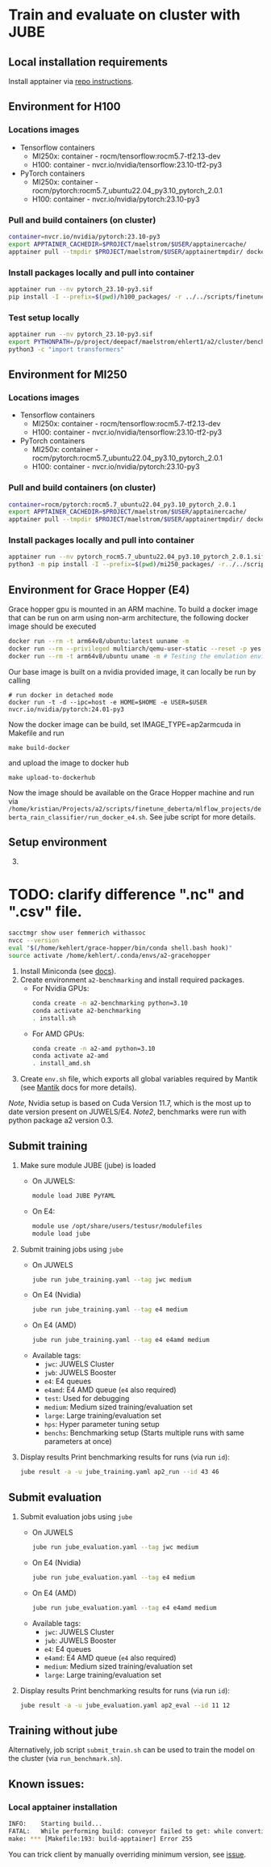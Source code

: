 # Train and evaluate on cluster with JUBE

## Local installation requirements
Install apptainer via [repo instructions](https://github.com/apptainer/apptainer/blob/main/INSTALL.md).



## Environment for H100
### Locations images
- Tensorflow containers
    - MI250x: container - rocm/tensorflow:rocm5.7-tf2.13-dev
    - H100: container - nvcr.io/nvidia/tensorflow:23.10-tf2-py3
- PyTorch containers
    - MI250x: container - rocm/pytorch:rocm5.7_ubuntu22.04_py3.10_pytorch_2.0.1
    - H100: container - nvcr.io/nvidia/pytorch:23.10-py3
### Pull and build containers (on cluster)
```bash
container=nvcr.io/nvidia/pytorch:23.10-py3
export APPTAINER_CACHEDIR=$PROJECT/maelstrom/$USER/apptainercache/
apptainer pull --tmpdir $PROJECT/maelstrom/$USER/apptainertmpdir/ docker://${container}
```
### Install packages locally and pull into container
```bash
apptainer run --nv pytorch_23.10-py3.sif
pip install -I --prefix=$(pwd)/h100_packages/ -r ../../scripts/finetune_deberta/mlflow_projects/deberta_rain_classifier/requirements.txt
```
### Test setup locally 
```bash
apptainer run --nv pytorch_23.10-py3.sif
export PYTHONPATH=/p/project/deepacf/maelstrom/ehlert1/a2/cluster/benchmarks3.7/h100_packages/local/lib/python3.10/dist-packages:$PYTHONPATH
python3 -c "import transformers"
```

## Environment for MI250
### Locations images
- Tensorflow containers
    - MI250x: container - rocm/tensorflow:rocm5.7-tf2.13-dev
    - H100: container - nvcr.io/nvidia/tensorflow:23.10-tf2-py3
- PyTorch containers
    - MI250x: container - rocm/pytorch:rocm5.7_ubuntu22.04_py3.10_pytorch_2.0.1
    - H100: container - nvcr.io/nvidia/pytorch:23.10-py3
### Pull and build containers (on cluster)
```bash
container=rocm/pytorch:rocm5.7_ubuntu22.04_py3.10_pytorch_2.0.1
export APPTAINER_CACHEDIR=$PROJECT/maelstrom/$USER/apptainercache/
apptainer pull --tmpdir $PROJECT/maelstrom/$USER/apptainertmpdir/ docker://${container}
```
### Install packages locally and pull into container
```bash
apptainer run --nv pytorch_rocm5.7_ubuntu22.04_py3.10_pytorch_2.0.1.sif
python3 -m pip install -I --prefix=$(pwd)/mi250_packages/ -r../../scripts/finetune_deberta/mlflow_projects/deberta_rain_classifier/requirements_rocm.txt
```
## Environment for Grace Hopper (E4)
Grace hopper gpu is mounted in an ARM machine. To build a docker image that can be run on arm using non-arm architecture, the following docker image should be executed
```bash
docker run --rm -t arm64v8/ubuntu:latest uuname -m
docker run --rm --privileged multiarch/qemu-user-static --reset -p yes # This step will execute the registering scripts
docker run --rm -t arm64v8/ubuntu uname -m # Testing the emulation environment
```
Our base image is built on a nvidia provided image, it can locally be run by calling
```
# run docker in detached mode
docker run -t -d --ipc=host -e HOME=$HOME -e USER=$USER nvcr.io/nvidia/pytorch:24.01-py3
```

Now the docker image can be build, set IMAGE_TYPE=ap2armcuda in Makefile and run 
```
make build-docker
```
and upload the image to docker hub
```
make upload-to-dockerhub
```
Now the image should be available on the Grace Hopper machine and run via `/home/kristian/Projects/a2/scripts/finetune_deberta/mlflow_projects/deberta_rain_classifier/run_docker_e4.sh`. See jube script for more details.


## Setup environment
3. 
# TODO: clarify difference ".nc" and ".csv" file.
```bash
sacctmgr show user femmerich withassoc
nvcc --version
eval "$(/home/kehlert/grace-hopper/bin/conda shell.bash hook)"
source activate /home/kehlert/.conda/envs/a2-gracehopper
```

1. Install Miniconda (see [docs](https://docs.conda.io/projects/conda/en/latest/user-guide/install/linux.html)).
2. Create environment `a2-benchmarking` and install required packages.
    * For Nvidia GPUs:
        ```bash
        conda create -n a2-benchmarking python=3.10
        conda activate a2-benchmarking
        . install.sh
        ```
    * For AMD GPUs:
        ```bash
        conda create -n a2-amd python=3.10
        conda activate a2-amd
        . install_amd.sh
        ```
3. Create `env.sh` file, which exports all global variables required by Mantik (see [Mantik](https://cloud.mantik.ai/) docs for more details).

*Note*, Nvidia setup is based on Cuda Version 11.7, which is the most up to date version present on JUWELS/E4.
*Note2*, benchmarks were run with python package a2 version 0.3.

## Submit training
1. Make sure module JUBE (jube) is loaded

    * On JUWELS:
        ```bash
        module load JUBE PyYAML
        ```
    * On E4:
        ```bash
        module use /opt/share/users/testusr/modulefiles
        module load jube
        ```
2. Submit training jobs using `jube`
    * On JUWELS
        ```bash
        jube run jube_training.yaml --tag jwc medium
        ```
    * On E4 (Nvidia)
        ```bash
        jube run jube_training.yaml --tag e4 medium
        ```
    * On E4 (AMD)
        ```bash
        jube run jube_training.yaml --tag e4 e4amd medium
        ```
    * Available tags:
        * `jwc`: JUWELS Cluster
        * `jwb`: JUWELS Booster
        * `e4`: E4 queues
        * `e4amd`: E4 AMD queue (`e4` also required)
        * `test`: Used for debugging
        * `medium`: Medium sized training/evaluation set
        * `large`: Large training/evaluation set
        * `hps`: Hyper parameter tuning setup
        * `benchs`: Benchmarking setup (Starts multiple runs with same parameters at once)

3. Display results
    Print benchmarking results for runs (via run `id`):
    ```bash
    jube result -a -u jube_training.yaml ap2_run --id 43 46
    ```
## Submit evaluation
1. Submit evaluation jobs using `jube`
    * On JUWELS
        ```bash
        jube run jube_evaluation.yaml --tag jwc medium
        ```
    * On E4 (Nvidia)
        ```bash
        jube run jube_evaluation.yaml --tag e4 medium
        ```
    * On E4 (AMD)
        ```bash
        jube run jube_evaluation.yaml --tag e4 e4amd medium
        ```
    * Available tags:
        * `jwc`: JUWELS Cluster
        * `jwb`: JUWELS Booster
        * `e4`: E4 queues
        * `e4amd`: E4 AMD queue (`e4` also required)
        * `medium`: Medium sized training/evaluation set
        * `large`: Large training/evaluation set

2. Display results
    Print benchmarking results for runs (via run `id`):
    ```bash
    jube result -a -u jube_evaluation.yaml ap2_eval --id 11 12
    ```

## Training without jube
Alternatively, job script `submit_train.sh` can be used to train the model on the cluster (via `run_benchmark.sh`).

## Known issues:
### Local apptainer installation
```bash
INFO:    Starting build...
FATAL:   While performing build: conveyor failed to get: while converting reference: loading image from docker engine: Error response from daemon: client version 1.22 is too old. Minimum supported API version is 1.24, please upgrade your client to a newer version
make: *** [Makefile:193: build-apptainer] Error 255
```
You can trick client by manually overriding minimum version, see [issue](https://github.com/containers/skopeo/issues/2202#issuecomment-1908830671).